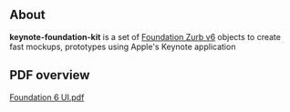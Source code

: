 ## About

**keynote-foundation-kit** is a set of [Foundation Zurb v6](https://foundation.zurb.com) objects to create fast mockups, prototypes using Apple's Keynote application

## PDF overview

[Foundation 6 UI.pdf](pdf/Foundation-6-UI.pdf "ALT TEXT")
